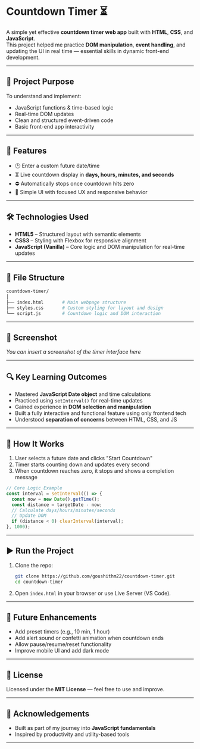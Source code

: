 # Countdown Timer ⏳

A simple yet effective **countdown timer web app** built with **HTML**, **CSS**, and **JavaScript**.  
This project helped me practice **DOM manipulation**, **event handling**, and updating the UI in real time — essential skills in dynamic front-end development.

---

## 🎯 Project Purpose

To understand and implement:
- JavaScript functions & time-based logic
- Real-time DOM updates
- Clean and structured event-driven code
- Basic front-end app interactivity

---

## 🚀 Features

- 🕒 Enter a custom future date/time
- ⏳ Live countdown display in **days, hours, minutes, and seconds**
- ⛔ Automatically stops once countdown hits zero
- 🔄 Simple UI with focused UX and responsive behavior

---

## 🛠️ Technologies Used

- **HTML5** – Structured layout with semantic elements  
- **CSS3** – Styling with Flexbox for responsive alignment  
- **JavaScript (Vanilla)** – Core logic and DOM manipulation for real-time updates  

---

## 📁 File Structure

```bash
countdown-timer/
│
├── index.html       # Main webpage structure
├── styles.css       # Custom styling for layout and design
└── script.js        # Countdown logic and DOM interaction
```

---

## 📸 Screenshot

*You can insert a screenshot of the timer interface here*

---

## 🔍 Key Learning Outcomes

- Mastered **JavaScript Date object** and time calculations  
- Practiced using `setInterval()` for real-time updates  
- Gained experience in **DOM selection and manipulation**
- Built a fully interactive and functional feature using only frontend tech  
- Understood **separation of concerns** between HTML, CSS, and JS

---

## 🧪 How It Works

1. User selects a future date and clicks "Start Countdown"
2. Timer starts counting down and updates every second
3. When countdown reaches zero, it stops and shows a completion message

```js
// Core Logic Example
const interval = setInterval(() => {
  const now = new Date().getTime();
  const distance = targetDate - now;
  // Calculate days/hours/minutes/seconds
  // Update DOM
  if (distance < 0) clearInterval(interval);
}, 1000);
```

---

## ▶️ Run the Project

1. Clone the repo:
   ```bash
   git clone https://github.com/goushithm22/countdown-timer.git
   cd countdown-timer
   ```
2. Open `index.html` in your browser or use Live Server (VS Code).

---

## 🧩 Future Enhancements

- Add preset timers (e.g., 10 min, 1 hour)
- Add alert sound or confetti animation when countdown ends
- Allow pause/resume/reset functionality
- Improve mobile UI and add dark mode

---

## 📄 License

Licensed under the **MIT License** — feel free to use and improve.

---

## 🙌 Acknowledgements

- Built as part of my journey into **JavaScript fundamentals**
- Inspired by productivity and utility-based tools

---

